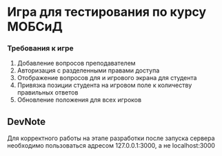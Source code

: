 # Игра для тестирования по курсу МОБСиД

### Требования к игре
1. Добавление вопросов преподавателем
2. Авторизация с разделенными правами доступа
3. Отображение вопросов для и игрового экрана для студента
4. Привязка позиции студента на игровом поле к количеству правильных ответов
5. Обновление положения для всех игроков

## DevNote
Для корректного работы на этапе разработки после запуска сервера необходимо пользоваться 
адресом 127.0.0.1:3000, а не localhost:3000